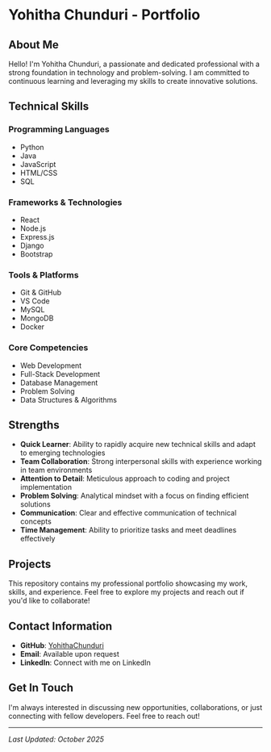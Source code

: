# Yohitha Chunduri - Portfolio

## About Me

Hello! I'm Yohitha Chunduri, a passionate and dedicated professional with a strong foundation in technology and problem-solving. I am committed to continuous learning and leveraging my skills to create innovative solutions.

## Technical Skills

### Programming Languages
- Python
- Java
- JavaScript
- HTML/CSS
- SQL

### Frameworks & Technologies
- React
- Node.js
- Express.js
- Django
- Bootstrap

### Tools & Platforms
- Git & GitHub
- VS Code
- MySQL
- MongoDB
- Docker

### Core Competencies
- Web Development
- Full-Stack Development
- Database Management
- Problem Solving
- Data Structures & Algorithms

## Strengths

- **Quick Learner**: Ability to rapidly acquire new technical skills and adapt to emerging technologies
- **Team Collaboration**: Strong interpersonal skills with experience working in team environments
- **Attention to Detail**: Meticulous approach to coding and project implementation
- **Problem Solving**: Analytical mindset with a focus on finding efficient solutions
- **Communication**: Clear and effective communication of technical concepts
- **Time Management**: Ability to prioritize tasks and meet deadlines effectively

## Projects

This repository contains my professional portfolio showcasing my work, skills, and experience. Feel free to explore my projects and reach out if you'd like to collaborate!

## Contact Information

- **GitHub**: [YohithaChunduri](https://github.com/YohithaChunduri)
- **Email**: Available upon request
- **LinkedIn**: Connect with me on LinkedIn

## Get In Touch

I'm always interested in discussing new opportunities, collaborations, or just connecting with fellow developers. Feel free to reach out!

---

*Last Updated: October 2025*
